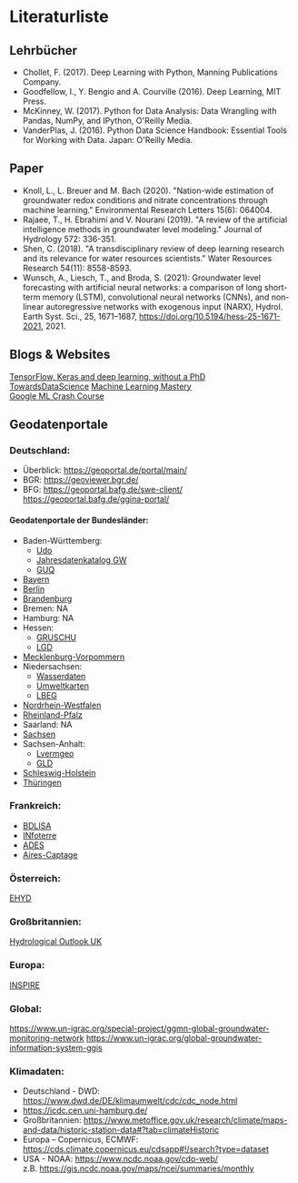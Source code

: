 # Literaturliste

## Lehrbücher


* Chollet, F. (2017). Deep Learning with Python, Manning Publications Company.
* Goodfellow, I., Y. Bengio and A. Courville (2016). Deep Learning, MIT Press.
* McKinney, W. (2017). Python for Data Analysis: Data Wrangling with Pandas, NumPy, and IPython, O'Reilly Media.
* VanderPlas, J. (2016). Python Data Science Handbook: Essential Tools for Working with Data. Japan: O'Reilly Media.


## Paper


* Knoll, L., L. Breuer and M. Bach (2020). "Nation-wide estimation of groundwater redox conditions and nitrate concentrations through machine learning." Environmental Research Letters 15(6): 064004.
* Rajaee, T., H. Ebrahimi and V. Nourani (2019). "A review of the artificial intelligence methods in groundwater level modeling." Journal of Hydrology 572: 336-351.
* Shen, C. (2018). "A transdisciplinary review of deep learning research and its relevance for water resources scientists." Water Resources Research 54(11): 8558-8593.
* Wunsch, A., Liesch, T., and Broda, S. (2021): Groundwater level forecasting with artificial neural networks: a comparison of long short-term memory (LSTM), convolutional neural networks (CNNs), and non-linear autoregressive networks with exogenous input (NARX), Hydrol. Earth Syst. Sci., 25, 1671–1687, https://doi.org/10.5194/hess-25-1671-2021, 2021.


## Blogs & Websites


[TensorFlow, Keras and deep learning, without a PhD](https://codelabs.developers.google.com/codelabs/cloud-tensorflow-mnist/#0)  
[TowardsDataScience](http://towardsdatascience.com/)
[Machine Learning Mastery](https://machinelearningmastery.com/)  
[Google ML Crash Course](https://developers.google.com/machine-learning/crash-course/)  


## Geodatenportale


### Deutschland:
*	Überblick: https://geoportal.de/portal/main/ 
*	BGR: https://geoviewer.bgr.de/ 
*	BFG: https://geoportal.bafg.de/swe-client/   
https://geoportal.bafg.de/ggina-portal/ 

#### Geodatenportale der Bundesländer:
*	Baden-Württemberg:  
    *	[Udo](https://udo.lubw.baden-wuerttemberg.de/public/)     
    *	[Jahresdatenkatalog GW](http://jdkgw.lubw.baden-wuerttemberg.de/servlet/is/200/)     
    *	[GUQ](https://guq.lubw.baden-wuerttemberg.de/GuQWeb.dll/p79198.html?BerichtsMonat=201708)      
*	[Bayern](https://www.gkd.bayern.de/de/grundwasser/oberesstockwerk) 
*	[Berlin](https://wasserportal.berlin.de/start.php) 
*	[Brandenburg](http://maps.brandenburg.de/WebOffice/?project=GWM_www_WO) 
*	Bremen:	NA
*	Hamburg:	NA
*	Hessen:  
    *	[GRUSCHU](https://gruschu.hessen.de/mapapps/resources/apps/gruschu/index.html?lang=de)     
    *	[LGD](https://lgd.hessen.de/mapapps/resources/apps/lgd/index.html?lang=de)
*	[Mecklenburg-Vorpommern](https://www.umweltkarten.mv-regierung.de/script/index.php?aid=206)
*	Niedersachsen:  
    *	[Wasserdaten](http://www.wasserdaten.niedersachsen.de/cadenza/)       
    *	[Umweltkarten](https://www.umweltkarten-niedersachsen.de/Umweltkarten/?topic=Basisdaten&lang=de&bgLayer=TopographieGrau)         
    *	[LBEG](https://nibis.lbeg.de/cardomap3/)    
*	[Nordrhein-Westfalen](https://www.elwasweb.nrw.de/elwas-web/index.jsf) 
*	[Rheinland-Pfalz](https://wasserportal.rlp-umwelt.de/servlet/is/1632/) 
*	Saarland:	NA
*	[Sachsen](https://www.umwelt.sachsen.de/umwelt/infosysteme/ida/index.xhtml) 
*	Sachsen-Anhalt:   
    *	[Lvermgeo](https://www.lvermgeo.sachsen-anhalt.de/de/startseite_viewer.html)      
    *	[GLD](https://gld-sa.dhi-wasy.de/GLD-Portal/)    
*	[Schleswig-Holstein](http://www.umweltdaten.landsh.de/atlas/script/index.php) 
*	[Thüringen](https://antares.thueringen.de/cadenza/pages/map/default/index.xhtml;jsessionid=72C24BAB3276D6866B2C4E7E1FFD15AD)  
### Frankreich:
*	[BDLISA](https://bdlisa.eaufrance.fr/carte)
*	[INfoterre](http://infoterre.brgm.fr/rechercher/default.htm;jsessionid=7D252E8C89A5685F46A4A9F9C3FCAB8A)
*	[ADES](https://ades.eaufrance.fr/)
*	[Aires-Captage](https://aires-captages.fr/)
### Österreich:   
[EHYD](https://ehyd.gv.at/)    
### Großbritannien:   
[Hydrological Outlook UK](http://www.hydoutuk.net/)   
### Europa:   
[INSPIRE](https://inspire-geoportal.ec.europa.eu/overview.html?view=envDomainOverview&envDomain=water)  
### Global:  
https://www.un-igrac.org/special-project/ggmn-global-groundwater-monitoring-network 
https://www.un-igrac.org/global-groundwater-information-system-ggis 
### Klimadaten:
*	Deutschland - DWD: https://www.dwd.de/DE/klimaumwelt/cdc/cdc_node.html 
*	https://icdc.cen.uni-hamburg.de/ 
*	Großbritannien: https://www.metoffice.gov.uk/research/climate/maps-and-data/historic-station-data#?tab=climateHistoric 
*	Europa – Copernicus, ECMWF: https://cds.climate.copernicus.eu/cdsapp#!/search?type=dataset    
*	USA - NOAA: https://www.ncdc.noaa.gov/cdo-web/   
z.B. https://gis.ncdc.noaa.gov/maps/ncei/summaries/monthly 



